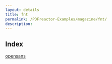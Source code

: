 ```yaml
---
layout: details
title: fnt
permalink: /PDFreactor-Examples/magazine/fnt/
description: 
---
```


## Index
<div class="boxes">
                            <a href="/compare.html2pdf.tools/PDFreactor-Examples/magazine/fnt/opensans/">
                                opensans
                            </a>
</div>


